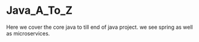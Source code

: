 # Java_A_To_Z
Here we cover the core java to till end of java project. we see spring as well as microservices.
